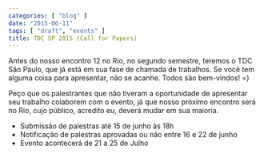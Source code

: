 ```yaml
---
categories: [ "blog" ]
date: "2015-06-11"
tags: [ "draft", "events" ]
title: TDC SP 2015 (Call for Papers)
---
```

Antes do nosso encontro 12 no Rio, no segundo semestre, teremos o TDC São Paulo, que já está em sua fase de chamada de trabalhos. Se você tem alguma coisa para apresentar, não se acanhe. Todos são bem-vindos! =)

Peço que os palestrantes que não tiveram a oportunidade de apresentar seu trabalho colaborem com o evento, já que nosso próximo encontro será no Rio, cujo público, acredito eu, deverá mudar em sua maioria.

 - Submissão de palestras até 15 de junho às 18h
 - Notificação de palestras aprovadas ou não entre 16 e 22 de junho
 - Evento acontecerá de 21 a 25 de Julho

